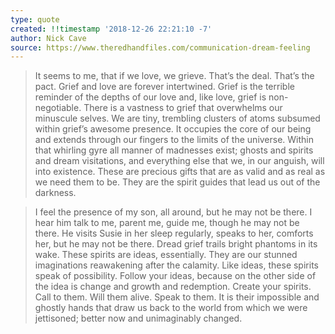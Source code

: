 ```yaml
---
type: quote
created: !!timestamp '2018-12-26 22:21:10 -7'
author: Nick Cave
source: https://www.theredhandfiles.com/communication-dream-feeling
---
```

> It seems to me, that if we love, we grieve. That’s the deal. That’s the pact. Grief and love are forever intertwined. Grief is the terrible reminder of the depths of our love and, like love, grief is non-negotiable. There is a vastness to grief that overwhelms our minuscule selves. We are tiny, trembling clusters of atoms subsumed within grief’s awesome presence. It occupies the core of our being and extends through our fingers to the limits of the universe. Within that whirling gyre all manner of madnesses exist; ghosts and spirits and dream visitations, and everything else that we, in our anguish, will into existence. These are precious gifts that are as valid and as real as we need them to be. They are the spirit guides that lead us out of the darkness.

> I feel the presence of my son, all around, but he may not be there. I hear him talk to me, parent me, guide me, though he may not be there. He visits Susie in her sleep regularly, speaks to her, comforts her, but he may not be there. Dread grief trails bright phantoms in its wake. These spirits are ideas, essentially. They are our stunned imaginations reawakening after the calamity. Like ideas, these spirits speak of possibility. Follow your ideas, because on the other side of the idea is change and growth and redemption. Create your spirits. Call to them. Will them alive. Speak to them. It is their impossible and ghostly hands that draw us back to the world from which we were jettisoned; better now and unimaginably changed.